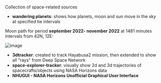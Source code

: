 Collection of space-related sources

- **wandering planets**: shows how planets, moon and sun move in the sky at specified tie intervals

Moon path for period  **september 2022- november 2022** at 1481 minutes intervals from 42N, 12E:

![image](https://user-images.githubusercontent.com/1620953/193834153-5b2a1f6f-a916-4355-8ea2-b272a8d20f8c.png)

- **3dtracker**: created to track Hayabusa2 mission, then extended to show all "rays" from Deep Space Network
- **space-explorer-tracker**: visually show 2d and 3d trajectories of spacecrafts/objects using NASA Horizons data
- **NHUGUI - NASA Horizons Unofficial Graphical User Interface**


